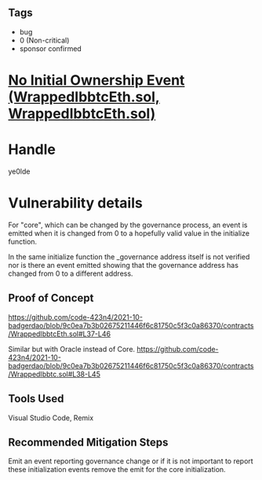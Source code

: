 ## Tags

- bug
- 0 (Non-critical)
- sponsor confirmed

# [No Initial Ownership Event  (WrappedIbbtcEth.sol, WrappedIbbtcEth.sol)](https://github.com/code-423n4/2021-10-badgerdao-findings/issues/22) 

# Handle

ye0lde


# Vulnerability details

For "core", which can be changed by the governance process, an event is emitted when it is changed from 0 to a hopefully valid value in the initialize function.

In the same initialize function the _governance address itself is not verified nor is there an event emitted showing that the governance address has changed from 0 to a different address.

## Proof of Concept

https://github.com/code-423n4/2021-10-badgerdao/blob/9c0ea7b3b02675211446f6c81750c5f3c0a86370/contracts/WrappedIbbtcEth.sol#L37-L46

Similar but with Oracle instead of Core.
https://github.com/code-423n4/2021-10-badgerdao/blob/9c0ea7b3b02675211446f6c81750c5f3c0a86370/contracts/WrappedIbbtc.sol#L38-L45

## Tools Used
Visual Studio Code, Remix

## Recommended Mitigation Steps
Emit an event reporting governance change or if it is not important to report these initialization events remove the emit for the core initialization.

